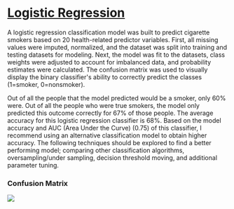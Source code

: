 # [Logistic Regression](https://github.com/dandersonghub/Logistic_Regression/blob/main/Logistic_Regression.ipynb)
A logistic regression classification model was built to predict cigarette smokers based on 20 health-related predictor variables. First, all missing values were imputed, normalized, and the dataset was split into training and testing datasets for modeling. Next, the model was fit to the datasets, class weights were adjusted to account for imbalanced data, and probability estimates were calculated. The confusion matrix was used to visually display the binary classifier's ability to correctly predict the classes (1=smoker, 0=nonsmoker). 

Out of all the people that the model predicted would be a smoker, only 60% were. Out of all the people who were true smokers, the model only predicted this outcome correctly for 67% of those people. The average accuracy for this logistic regression classifier is 68%. Based on the model accuracy and AUC (Area Under the Curve) (0.75) of this classifier, I recommend using an alternative classification model to obtain higher accuracy. The following techniques should be explored to find a better performing model; comparing other classification algorithms, oversampling/under sampling, decision threshold moving, and additional parameter tuning.

### Confusion Matrix
![](https://github.com/dandersonghub/Logistic_Regression/blob/main/conf.png)
